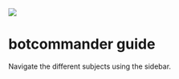   <img src="https://raw.githubusercontent.com/dada513/BotCommander/master/logo.png" />

# botcommander guide

Navigate the different subjects using the sidebar.
